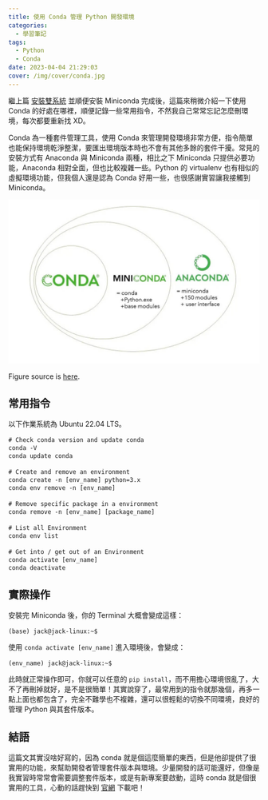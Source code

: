 ```yaml
---
title: 使用 Conda 管理 Python 開發環境
categories:
  - 學習筆記
tags:
  - Python
  - Conda
date: 2023-04-04 21:29:03
cover: /img/cover/conda.jpg
---
```


繼上篇 [安裝雙系統](https://jackchen890311.github.io/Website/2023/02/24/install-windows-and-linux/) 並順便安裝 Miniconda 完成後，這篇來稍微介紹一下使用 Conda 的好處在哪裡，順便記錄一些常用指令，不然我自己常常忘記怎麼刪環境，每次都要重新找 XD。

Conda 為一種套件管理工具，使用 Conda 來管理開發環境非常方便，指令簡單也能保持環境乾淨整潔，要匯出環境版本時也不會有其他多餘的套件干擾。常見的安裝方式有 Anaconda 與 Miniconda 兩種，相比之下 Miniconda 只提供必要功能，Anaconda 相對全面，但也比較複雜一些。Python 的 virtualenv 也有相似的虛擬環境功能，但我個人還是認為 Conda 好用一些，也很感謝實習讓我接觸到 Miniconda。

![Conda Comparison](/img/post/2023_04/conda_comparison.jpg)

Figure source is [here](https://www.machinelearningplus.com/deployment/conda-create-environment-and-everything-you-need-to-know-to-manage-conda-virtual-environment/).

## 常用指令
以下作業系統為 Ubuntu 22.04 LTS。
```bash=
# Check conda version and update conda
conda -V
conda update conda

# Create and remove an environment
conda create -n [env_name] python=3.x
conda env remove -n [env_name]

# Remove specific package in a environment
conda remove -n [env_name] [package_name]

# List all Environment
conda env list

# Get into / get out of an Environment
conda activate [env_name]
conda deactivate
```

## 實際操作
安裝完 Miniconda 後，你的 Terminal 大概會變成這樣：
```bash=
(base) jack@jack-linux:~$
```
使用 `conda activate [env_name]` 進入環境後，會變成：
```bash=
(env_name) jack@jack-linux:~$
```

此時就正常操作即可，你就可以任意的 `pip install`，而不用擔心環境很亂了，大不了再刪掉就好，是不是很簡單！其實說穿了，最常用到的指令就那幾個，再多一點上面也都包含了，完全不難學也不複雜，還可以很輕鬆的切換不同環境，良好的管理 Python 與其套件版本。

## 結語
這篇文其實沒啥好寫的，因為 conda 就是個這麼簡單的東西，但是他卻提供了很實用的功能，來幫助開發者管理套件版本與環境。少量開發的話可能還好，但像是我實習時常常會需要調整套件版本，或是有新專案要啟動，這時 conda 就是個很實用的工具，心動的話趕快到 [官網](https://docs.conda.io/en/latest/miniconda.html) 下載吧！